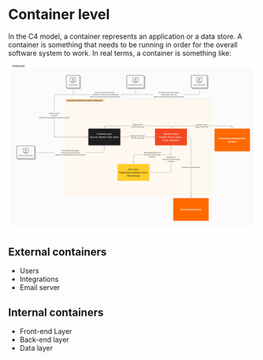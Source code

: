 # Container level

In the C4 model, a container represents an application or a data store. A container is something that needs to be running in order for the overall software system to work. In real terms, a container is something like:

![Context Level](../public/container.png)

## External containers

- Users
- Integrations
- Email server

## Internal containers

- Front-end Layer
- Back-end layer
- Data layer
